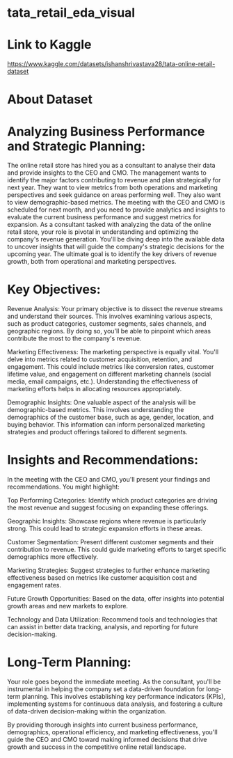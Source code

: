 # tata_retail_eda_visual

# Link to Kaggle
https://www.kaggle.com/datasets/ishanshrivastava28/tata-online-retail-dataset

# About Dataset

# Analyzing Business Performance and Strategic Planning:

The online retail store has hired you as a consultant to analyse their data and provide insights to the CEO and CMO. The management wants to identify the major factors contributing to revenue and plan strategically for next year. They want to view metrics from both operations and marketing perspectives and seek guidance on areas performing well.
They also want to view demographic-based metrics. The meeting with the CEO and CMO is scheduled for next month, and you need to provide analytics and insights to evaluate the current business performance and suggest metrics for expansion.
As a consultant tasked with analyzing the data of the online retail store, your role is pivotal in understanding and optimizing the company's revenue generation. You'll be diving deep into the available data to uncover insights that will guide the company's strategic decisions for the upcoming year. The ultimate goal is to identify the key drivers of revenue growth, both from operational and marketing perspectives.

# Key Objectives:

Revenue Analysis: Your primary objective is to dissect the revenue streams and understand their sources. This involves examining various aspects, such as product categories, customer segments, sales channels, and geographic regions. By doing so, you'll be able to pinpoint which areas contribute the most to the company's revenue.

Marketing Effectiveness: The marketing perspective is equally vital. You'll delve into metrics related to customer acquisition, retention, and engagement. This could include metrics like conversion rates, customer lifetime value, and engagement on different marketing channels (social media, email campaigns, etc.). Understanding the effectiveness of marketing efforts helps in allocating resources appropriately.

Demographic Insights: One valuable aspect of the analysis will be demographic-based metrics. This involves understanding the demographics of the customer base, such as age, gender, location, and buying behavior. This information can inform personalized marketing strategies and product offerings tailored to different segments.

# Insights and Recommendations:

In the meeting with the CEO and CMO, you'll present your findings and recommendations. You might highlight:

Top Performing Categories: Identify which product categories are driving the most revenue and suggest focusing on expanding these offerings.

Geographic Insights: Showcase regions where revenue is particularly strong. This could lead to strategic expansion efforts in these areas.

Customer Segmentation: Present different customer segments and their contribution to revenue. This could guide marketing efforts to target specific demographics more effectively.

Marketing Strategies: Suggest strategies to further enhance marketing effectiveness based on metrics like customer acquisition cost and engagement rates.

Future Growth Opportunities: Based on the data, offer insights into potential growth areas and new markets to explore.

Technology and Data Utilization: Recommend tools and technologies that can assist in better data tracking, analysis, and reporting for future decision-making.

# Long-Term Planning:

Your role goes beyond the immediate meeting. As the consultant, you'll be instrumental in helping the company set a data-driven foundation for long-term planning. This involves establishing key performance indicators (KPIs), implementing systems for continuous data analysis, and fostering a culture of data-driven decision-making within the organization.

By providing thorough insights into current business performance, demographics, operational efficiency, and marketing effectiveness, you'll guide the CEO and CMO toward making informed decisions that drive growth and success in the competitive online retail landscape.